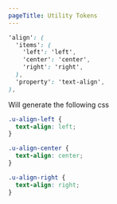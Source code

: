 ```yaml
---
pageTitle: Utility Tokens
---
```


```scss
'align': (
  'items': (
    'left': 'left',
    'center': 'center',
    'right': 'right',
  ),
  'property': 'text-align',
),
```

Will generate the following css

```css
.u-align-left {
  text-align: left;
}

.u-align-center {
  text-align: center;
}

.u-align-right {
  text-align: right;
}
```

